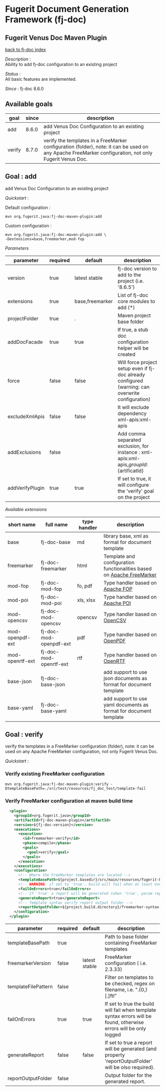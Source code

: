 # Fugerit Document Generation Framework (fj-doc)

## Fugerit Venus Doc Maven Plugin

[back to fj-doc index](../README.md)

*Description* :  
Ability to add fj-doc configuration to an existing project

*Status* :  
All basic features are implemented.  
  
*Since* : fj-doc 8.6.0

## Available goals

| goal   | since | description                                                                                                                                           |
|--------|-------|-------------------------------------------------------------------------------------------------------------------------------------------------------|
| add    | 8.6.0 | add Venus Doc Configuration to an existing project                                                                                                    |
| verify | 8.7.0 | verify the templates in a FreeMarker configuration (folder), note: it can be used on any Apache FreeMarker configuration, not only Fugerit Venus Doc. |


## Goal : add 

add Venus Doc Configuration to an existing project

*Quickstart* :

Default configuration : 

```shell
mvn org.fugerit.java:fj-doc-maven-plugin:add
```

Custom configuration :

```shell
mvn org.fugerit.java:fj-doc-maven-plugin:add \
-Dextensions=base,freemarker,mod-fop
```

*Parameters*

| parameter       | required | default         | description                                                                                       |
|-----------------|----------|-----------------|---------------------------------------------------------------------------------------------------|
| version         | true     | latest stable   | fj-doc version to add to the project (i.e. '8.6.5')                                               |
| extensions      | true     | base,freemarker | List of fj-doc core modules to add (*)                                                            |
| projectFolder   | true     | .               | Maven project base folder                                                                         |
| addDocFacade    | true     | true            | If true, a stub doc configuration helper will be created                                          |
| force           | false    | false           | Will force project setup even if fj-doc already configured (warning: can overwrite configuration) |
| excludeXmlApis  | false    | false           | It will exclude dependency xml-apis:xml-apis                                                      |
| addExclusions   | false    |                 | Add comma separated exclusion, for instance : xml-apis:xml-apis,${groupId}:${artificatId}         |
| addVerifyPlugin | true     | true            | If set to true, it will configure the 'verify' goal on the project                                |



*Available extensions*

| short name      | full name              | type handler | description                                                                                             |
|-----------------|------------------------|--------------|---------------------------------------------------------------------------------------------------------|
| base            | fj-doc-base            | md           | library base, xml as format for document template                                                       |
| freemarker      | fj-doc-freemarker      | html         | Template and configuration functionalities based on [Apache FreeMarker](https://freemarker.apache.org/) |
| mod-fop         | fj-doc-mod-fop         | fo, pdf      | Type handler based on [Apache FOP](https://xmlgraphics.apache.org/fop/)                                 |
| mod-poi         | fj-doc-mod-poi         | xls, xlsx    | Type handler based on [Apache POI](https://poi.apache.org/)                                             |
| mod-opencsv     | fj-doc-mod-opencsv     | opencsv      | Type handler based on [OpenCSV](https://opencsv.sourceforge.net/)                                       |
| mod-openpdf-ext | fj-doc-mod-openpdf-ext | pdf          | Type handler based on [OpenPDF](https://github.com/LibrePDF/OpenPDF)                                    |
| mod-openrtf-ext | fj-doc-mod-openrtf-ext | rtf          | Type handler based on [OpenRTF](https://github.com/LibrePDF/OpenRTF)                                    |
| base-json       | fj-doc-base-json       |              | add support to use json documents as format for document template                                       |
| base-yaml       | fj-doc-base-yaml       |              | add support to use yaml documents as format for document template                                       |


## Goal : verify

verify the templates in a FreeMarker configuration (folder), note: it can be used on any Apache FreeMarker configuration, not only Fugerit Venus Doc.

*Quickstart* :

### Verify existing FreeMarker configuration

```shell
mvn org.fugerit.java:fj-doc-maven-plugin:verify -DtemplateBasePath=./src/test/resources/fj_doc_test/template-fail
```

### Verify FreeMarker configuration at maven build time

```xml
  <plugin>
    <groupId>org.fugerit.java</groupId>
    <artifactId>fj-doc-maven-plugin</artifactId>
    <version>${fj-doc-version}</version>
    <executions>
      <execution>
        <id>freemarker-verify</id>
        <phase>compile</phase>
        <goals>
          <goal>verify</goal>
        </goals>
      </execution>
    </executions>
    <configuration>
      <!-- Where the FreeMarker templates are located -->
      <templateBasePath>${project.basedir}/src/main/resources/fugerit-blank/template</templateBasePath>
      <!-- WARNING: if set to 'true', build will fail when at least one syntax error is found -->
      <failOnErrors>true</failOnErrors>
      <!-- If 'true' a report will be generated (when 'true', param reportOutputFolder is required) -->
      <generateReport>true</generateReport>
      <!-- Template syntax verify report output folder -->
      <reportOutputFolder>${project.build.directory}/freemarker-syntax-verify-report</reportOutputFolder>
    </configuration>
  </plugin>
```

| parameter           | required | default       | description                                                                                                        |
|---------------------|----------|---------------|--------------------------------------------------------------------------------------------------------------------|
| templateBasePath    | true     |               | Path to base folder containing FreeMarker templates                                                                |
| freemarkerVersion   | false    | latest stable | FreeMarker configuration ( i.e. 2.3.33)                                                                            |
| templateFilePattern | false    |               | Filter on templates to be checked, regex on filename, i.e. ".{0,}[.]ftl"                                           |
| failOnErrors        | true     | true          | If set to true the build will fail when template syntax errors will be found, otherwise errors will be only logged |
| generateReport      | false    | false         | If set to true a report will be generated (and property 'reportOutputFolder' will be olso required).               |
| reportOutputFolder  | false    |               | Output folder for the generated report.                                                                            |